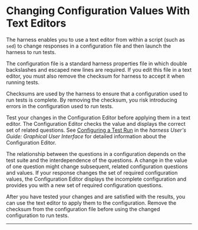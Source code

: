 <!---
  $Id$

  Copyright (c) 2001, 2024, Oracle and/or its affiliates. All rights reserved.
  DO NOT ALTER OR REMOVE COPYRIGHT NOTICES OR THIS FILE HEADER.

  This code is free software; you can redistribute it and/or modify it
  under the terms of the GNU General Public License version 2 only, as
  published by the Free Software Foundation.  Oracle designates this
  particular file as subject to the "Classpath" exception as provided
  by Oracle in the LICENSE file that accompanied this code.

  This code is distributed in the hope that it will be useful, but WITHOUT
  ANY WARRANTY; without even the implied warranty of MERCHANTABILITY or
  FITNESS FOR A PARTICULAR PURPOSE.  See the GNU General Public License
  version 2 for more details (a copy is included in the LICENSE file that
  accompanied this code).

  You should have received a copy of the GNU General Public License version
  2 along with this work; if not, write to the Free Software Foundation,
  Inc., 51 Franklin St, Fifth Floor, Boston, MA 02110-1301 USA.

  Please contact Oracle, 500 Oracle Parkway, Redwood Shores, CA 94065 USA
  or visit www.oracle.com if you need additional information or have any
  questions.
-->

# Changing Configuration Values With Text Editors

The harness enables you to use a text editor from within a script (such as `sed`) to change
responses in a configuration file and then launch the harness to run tests.

The configuration file is a standard harness properties file in which double backslashes and escaped
new lines are required. If you edit this file in a text editor, you must also remove the checksum
for harness to accept it when running tests.

Checksums are used by the harness to ensure that a configuration used to run tests is complete. By
removing the checksum, you risk introducing errors in the configuration used to run tests.

Test your changes in the Configuration Editor before applying them in a text editor. The
Configuration Editor checks the value and displays the correct set of related questions. See
[Configuring a Test Run](../confEdit/overview.html) in the *harness User\'s Guide: Graphical User
Interface* for detailed information about the Configuration Editor.

The relationship between the questions in a configuration depends on the test suite and the
interdependence of the questions. A change in the value of one question might change subsequent,
related configuration questions and values. If your response changes the set of required
configuration values, the Configuration Editor displays the incomplete configuration and provides
you with a new set of required configuration questions.

After you have tested your changes and are satisfied with the results, you can use the text editor
to apply them to the configuration. Remove the checksum from the configuration file before using the
changed configuration to run tests.

----------------------------------------------------------------------------------------------------


